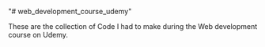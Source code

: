 "# web_development_course_udemy"

These are the collection of Code I had to make during the Web development course on Udemy.
